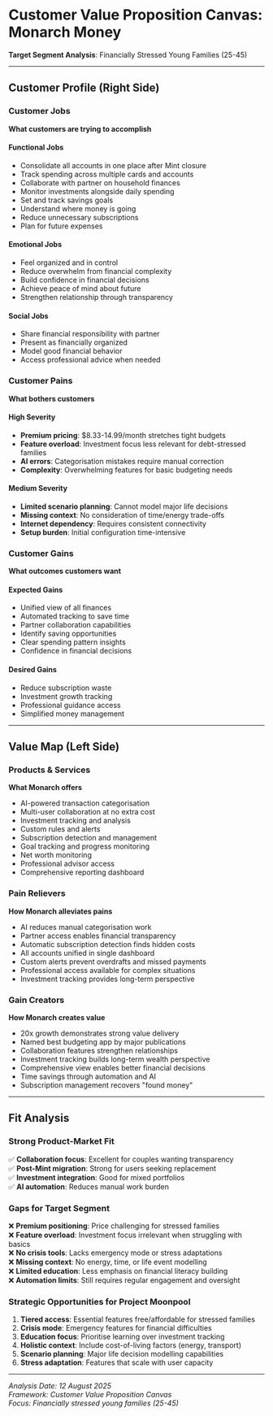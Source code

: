 # Customer Value Proposition Canvas: Monarch Money

**Target Segment Analysis**: Financially Stressed Young Families (25-45)

---

## Customer Profile (Right Side)

### Customer Jobs
**What customers are trying to accomplish**

#### Functional Jobs
- Consolidate all accounts in one place after Mint closure
- Track spending across multiple cards and accounts
- Collaborate with partner on household finances
- Monitor investments alongside daily spending
- Set and track savings goals
- Understand where money is going
- Reduce unnecessary subscriptions
- Plan for future expenses

#### Emotional Jobs
- Feel organized and in control
- Reduce overwhelm from financial complexity
- Build confidence in financial decisions
- Achieve peace of mind about future
- Strengthen relationship through transparency

#### Social Jobs
- Share financial responsibility with partner
- Present as financially organized
- Model good financial behavior
- Access professional advice when needed

### Customer Pains
**What bothers customers**

#### High Severity
- **Premium pricing**: $8.33-14.99/month stretches tight budgets
- **Feature overload**: Investment focus less relevant for debt-stressed families
- **AI errors**: Categorisation mistakes require manual correction
- **Complexity**: Overwhelming features for basic budgeting needs

#### Medium Severity
- **Limited scenario planning**: Cannot model major life decisions
- **Missing context**: No consideration of time/energy trade-offs
- **Internet dependency**: Requires consistent connectivity
- **Setup burden**: Initial configuration time-intensive

### Customer Gains
**What outcomes customers want**

#### Expected Gains
- Unified view of all finances
- Automated tracking to save time
- Partner collaboration capabilities
- Identify saving opportunities
- Clear spending pattern insights
- Confidence in financial decisions

#### Desired Gains
- Reduce subscription waste
- Investment growth tracking
- Professional guidance access
- Simplified money management

---

## Value Map (Left Side)

### Products & Services
**What Monarch offers**

- AI-powered transaction categorisation
- Multi-user collaboration at no extra cost
- Investment tracking and analysis
- Custom rules and alerts
- Subscription detection and management
- Goal tracking and progress monitoring
- Net worth monitoring
- Professional advisor access
- Comprehensive reporting dashboard

### Pain Relievers
**How Monarch alleviates pains**

- AI reduces manual categorisation work
- Partner access enables financial transparency
- Automatic subscription detection finds hidden costs
- All accounts unified in single dashboard
- Custom alerts prevent overdrafts and missed payments
- Professional access available for complex situations
- Investment tracking provides long-term perspective

### Gain Creators
**How Monarch creates value**

- 20x growth demonstrates strong value delivery
- Named best budgeting app by major publications
- Collaboration features strengthen relationships
- Investment tracking builds long-term wealth perspective
- Comprehensive view enables better financial decisions
- Time savings through automation and AI
- Subscription management recovers "found money"

---

## Fit Analysis

### Strong Product-Market Fit
✅ **Collaboration focus**: Excellent for couples wanting transparency  
✅ **Post-Mint migration**: Strong for users seeking replacement  
✅ **Investment integration**: Good for mixed portfolios  
✅ **AI automation**: Reduces manual work burden  

### Gaps for Target Segment
❌ **Premium positioning**: Price challenging for stressed families  
❌ **Feature overload**: Investment focus irrelevant when struggling with basics  
❌ **No crisis tools**: Lacks emergency mode or stress adaptations  
❌ **Missing context**: No energy, time, or life event modelling  
❌ **Limited education**: Less emphasis on financial literacy building  
❌ **Automation limits**: Still requires regular engagement and oversight  

### Strategic Opportunities for Project Moonpool
1. **Tiered access**: Essential features free/affordable for stressed families
2. **Crisis mode**: Emergency features for financial difficulties
3. **Education focus**: Prioritise learning over investment tracking
4. **Holistic context**: Include cost-of-living factors (energy, transport)
5. **Scenario planning**: Major life decision modelling capabilities
6. **Stress adaptation**: Features that scale with user capacity

---

*Analysis Date: 12 August 2025*  
*Framework: Customer Value Proposition Canvas*  
*Focus: Financially stressed young families (25-45)*